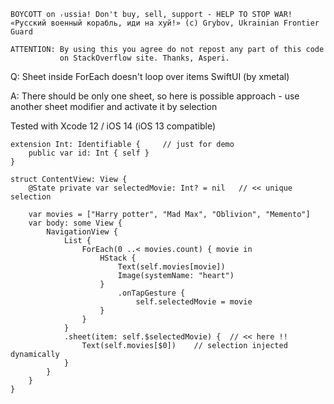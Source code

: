 ```
BOYCOTT on ᵣussia! Don't buy, sell, support - HELP TO STOP WAR!
«Русский военный корабль, иди на хуй!» (c) Grybov, Ukrainian Frontier Guard

ATTENTION: By using this you agree do not repost any part of this code
           on StackOverflow site. Thanks, Asperi.
```

Q: Sheet inside ForEach doesn't loop over items SwiftUI (by xmetal)

A: There should be only one sheet, so here is possible approach - use another sheet modifier and activate it by selection

Tested with Xcode 12 / iOS 14 (iOS 13 compatible)

```
extension Int: Identifiable {     // just for demo
    public var id: Int { self }
}

struct ContentView: View {
    @State private var selectedMovie: Int? = nil   // << unique selection

    var movies = ["Harry potter", "Mad Max", "Oblivion", "Memento"]
    var body: some View {
        NavigationView {
            List {
                ForEach(0 ..< movies.count) { movie in
                    HStack {
                        Text(self.movies[movie])
                        Image(systemName: "heart")
                    }
                        .onTapGesture {
                            self.selectedMovie = movie
                    }
                }
            }
            .sheet(item: self.$selectedMovie) {  // << here !!
                Text(self.movies[$0])    // selection injected dynamically
            }
        }
    }
}
```
